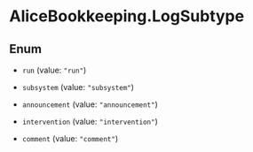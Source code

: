 # AliceBookkeeping.LogSubtype

## Enum


* `run` (value: `"run"`)

* `subsystem` (value: `"subsystem"`)

* `announcement` (value: `"announcement"`)

* `intervention` (value: `"intervention"`)

* `comment` (value: `"comment"`)


